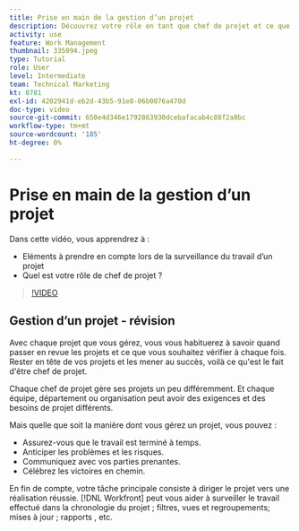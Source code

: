 ```yaml
---
title: Prise en main de la gestion d’un projet
description: Découvrez votre rôle en tant que chef de projet et ce que vous devez observer lorsque vous surveillez le fonctionnement du projet.
activity: use
feature: Work Management
thumbnail: 335094.jpeg
type: Tutorial
role: User
level: Intermediate
team: Technical Marketing
kt: 8781
exl-id: 4202941d-eb2d-43b5-91e8-06b0076a470d
doc-type: video
source-git-commit: 650e4d346e1792863930dcebafacab4c88f2a8bc
workflow-type: tm+mt
source-wordcount: '185'
ht-degree: 0%

---
```


# Prise en main de la gestion d’un projet

Dans cette vidéo, vous apprendrez à :

* Eléments à prendre en compte lors de la surveillance du travail d’un projet
* Quel est votre rôle de chef de projet ?

>[!VIDEO](https://video.tv.adobe.com/v/335094/?quality=12&learn=on)

## Gestion d’un projet - révision

Avec chaque projet que vous gérez, vous vous habituerez à savoir quand passer en revue les projets et ce que vous souhaitez vérifier à chaque fois. Rester en tête de vos projets et les mener au succès, voilà ce qu&#39;est le fait d&#39;être chef de projet.

Chaque chef de projet gère ses projets un peu différemment. Et chaque équipe, département ou organisation peut avoir des exigences et des besoins de projet différents.

Mais quelle que soit la manière dont vous gérez un projet, vous pouvez :

* Assurez-vous que le travail est terminé à temps.
* Anticiper les problèmes et les risques.
* Communiquez avec vos parties prenantes.
* Célébrez les victoires en chemin.

En fin de compte, votre tâche principale consiste à diriger le projet vers une réalisation réussie. [!DNL Workfront] peut vous aider à surveiller le travail effectué dans la chronologie du projet ; filtres, vues et regroupements; mises à jour ; rapports , etc.

<!---
learn more urls
3 universal principles of project management
What is a project manager?
Project management knowledge areas
9 best practices for effective project management
10 work management problems and how to solve them
--->
